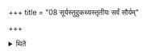 +++
title = "08 सूर्यस्तुदुकथ्यस्तृतीयः सर्वं सौर्यम्"

+++

<details><summary>थिते</summary>

8. The third (day) should be Suryastut-Ukthya; everything should be connected with Sūrya. 

</details>
